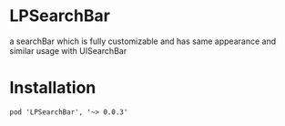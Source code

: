 # LPSearchBar

a searchBar which is fully customizable and has same appearance and similar usage with UISearchBar

# Installation

`pod 'LPSearchBar', '~> 0.0.3'`
